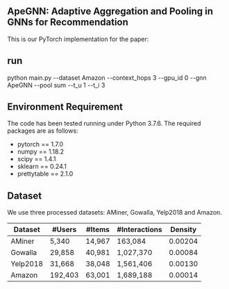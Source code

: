 ## ApeGNN: Adaptive Aggregation and Pooling in GNNs for Recommendation

This is our PyTorch implementation for the paper:

## run
python main.py --dataset Amazon --context_hops 3 --gpu_id 0 --gnn ApeGNN --pool sum --t_u 1 --t_i 3

## Environment Requirement

The code has been tested running under Python 3.7.6. The required packages are as follows:

- pytorch == 1.7.0
- numpy == 1.18.2
- scipy == 1.4.1
- sklearn == 0.24.1
- prettytable == 2.1.0


## Dataset

We use three processed datasets: AMiner, Gowalla, Yelp2018 and Amazon.

|     Dataset   | #Users   | #Items   | #Interactions   | Density  |
| ------------- | ------- | --------- | --------- |--------- |
|AMiner    | 5,340    | 14,967    | 163,084          | 0.00204 | 
|Gowalla   | 29,858   | 40,981    | 1,027,370        | 0.00084 | 
|Yelp2018  | 31,668   | 38,048    | 1,561,406        | 0.00130 | 
|Amazon    | 192,403  | 63,001    | 1,689,188        | 0.00014 | 